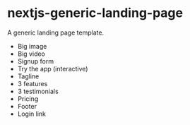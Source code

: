 # nextjs-generic-landing-page

A generic landing page template.

- Big image
- Big video
- Signup form
- Try the app (interactive)
- Tagline
- 3 features
- 3 testimonials
- Pricing
- Footer
- Login link
